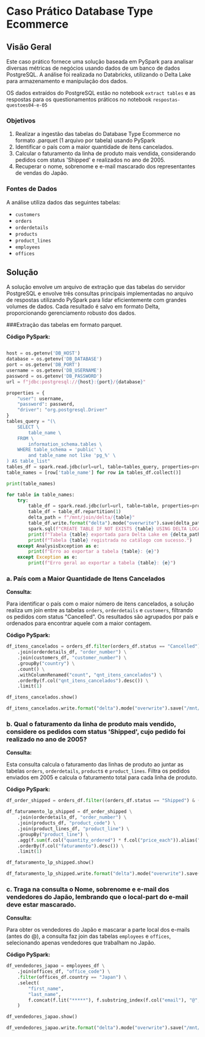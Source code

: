 # Caso Prático Database Type Ecommerce

## Visão Geral

Este caso prático fornece uma solução baseada em PySpark para analisar diversas métricas de negócios usando dados de um banco de dados PostgreSQL. A análise foi realizada no Databricks, utilizando o Delta Lake para armazenamento e manipulação dos dados.

OS dados extraídos do PostgreSQL estão no notebook `extract tables` e as respostas para os questionamentos práticos no notebook `respostas-questoes04-e-05`

### Objetivos
1. Realizar a ingestão das tabelas do Database Type Ecommerce no formato .parquet (1 arquivo por tabela) usando PySpark
2. Identificar o país com a maior quantidade de itens cancelados.
3. Calcular o faturamento da linha de produto mais vendida, considerando pedidos com status 'Shipped' e realizados no ano de 2005.
4. Recuperar o nome, sobrenome e e-mail mascarado dos representantes de vendas do Japão.

### Fontes de Dados

A análise utiliza dados das seguintes tabelas:

- `customers`
- `orders`
- `orderdetails`
- `products`
- `product_lines`
- `employees`
- `offices`

## Solução

A solução envolve um arquivo de extração que das tabelas do servidor PostgreSQL e envolve três consultas principais implementadas no arquivo de respostas utilizando PySpark para lidar eficientemente com grandes volumes de dados. Cada resultado é salvo em formato Delta, proporcionando gerenciamento robusto dos dados.

###Extração das tabelas em formato parquet.

**Código PySpark:**
```python

host = os.getenv('DB_HOST')
database = os.getenv('DB_DATABASE')
port = os.getenv('DB_PORT')
username = os.getenv('DB_USERNAME')
password = os.getenv('DB_PASSWORD')
url = f"jdbc:postgresql://{host}:{port}/{database}"

properties = {
    "user": username,
    "password": password,
    "driver": "org.postgresql.Driver"
}
tables_query = "(\
    SELECT \
        table_name \
    FROM \
        information_schema.tables \
    WHERE table_schema = 'public' \
        and table_name not like 'pg_%' \
) AS table_list"
tables_df = spark.read.jdbc(url=url, table=tables_query, properties=properties)
table_names = [row['table_name'] for row in tables_df.collect()]

print(table_names)

for table in table_names:
    try:
        table_df = spark.read.jdbc(url=url, table=table, properties=properties)
        table_df = table_df.repartition(1)
        delta_path = f"/mnt/join/delta/{table}"  
        table_df.write.format("delta").mode("overwrite").save(delta_path)
        spark.sql(f"CREATE TABLE IF NOT EXISTS {table} USING DELTA LOCATION '{delta_path}'")
        print(f"Tabela {table} exportada para Delta Lake em {delta_path}")
        print(f"Tabela {table} registrada no catálogo com sucesso.")
    except AnalysisException as e:
        print(f"Erro ao exportar a tabela {table}: {e}")
    except Exception as e:
        print(f"Erro geral ao exportar a tabela {table}: {e}")
```

### a. País com a Maior Quantidade de Itens Cancelados

**Consulta:**

Para identificar o país com o maior número de itens cancelados, a solução realiza um join entre as tabelas `orders`, `orderdetails` e `customers`, filtrando os pedidos com status "Cancelled". Os resultados são agrupados por país e ordenados para encontrar aquele com a maior contagem.

**Código PySpark:**
```python
df_itens_cancelados = orders_df.filter(orders_df.status == "Cancelled") \
    .join(orderdetails_df, "order_number") \
    .join(customers_df, "customer_number") \
    .groupBy("country") \
    .count() \
    .withColumnRenamed("count", "qnt_itens_cancelados") \
    .orderBy(f.col("qnt_itens_cancelados").desc()) \
    .limit(1)

df_itens_cancelados.show()

df_itens_cancelados.write.format("delta").mode("overwrite").save("/mnt/join/delta/itens_cancelados")
```

### b. Qual o faturamento da linha de produto mais vendido, considere os pedidos com status 'Shipped', cujo pedido foi realizado no ano de 2005?

**Consulta:**

Esta consulta calcula o faturamento das linhas de produto ao juntar as tabelas `orders`, `orderdetails`, `product`s e `product_lines`. Filtra os pedidos enviados em 2005 e calcula o faturamento total para cada linha de produto.

**Código PySpark:**
```python
df_order_shipped = orders_df.filter((orders_df.status == "Shipped") & (f.year(orders_df.order_date) == 2005))

df_faturamento_lp_shipped = df_order_shipped \
    .join(orderdetails_df, "order_number") \
    .join(products_df, "product_code") \
    .join(product_lines_df, "product_line") \
    .groupBy("product_line") \
    .agg(f.sum(f.col("quantity_ordered") * f.col("price_each")).alias("faturamento")) \
    .orderBy(f.col("faturamento").desc()) \
    .limit(1)

df_faturamento_lp_shipped.show()

df_faturamento_lp_shipped.write.format("delta").mode("overwrite").save("/mnt/join/delta/faturamento_lp_shipped")
```


### c. Traga na consulta o Nome, sobrenome e e-mail dos vendedores do Japão, lembrando que o local-part do e-mail deve estar mascarado.

**Consulta:**

Para obter os vendedores do Japão e mascarar a parte local dos e-mails (antes do @), a consulta faz join das tabelas `employees` e `offices`, selecionando apenas vendedores que trabalham no Japão.

**Código PySpark:**
```python
df_vendedores_japao = employees_df \
    .join(offices_df, "office_code") \
    .filter(offices_df.country == "Japan") \
    .select(
        "first_name", 
        "last_name", 
        f.concat(f.lit("*****"), f.substring_index(f.col("email"), "@", -1)).alias("masked_email")
    )

df_vendedores_japao.show()

df_vendedores_japao.write.format("delta").mode("overwrite").save("/mnt/join/delta/vendedores_japao")
```
